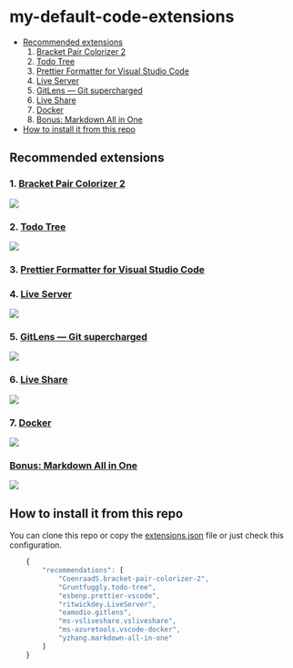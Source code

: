 # my-default-code-extensions

- [Recommended extensions](#recommended-extensions)
  1.  [Bracket Pair Colorizer 2](#1-bracket-pair-colorizer-2)
  2.  [Todo Tree](#2-todo-tree)
  3.  [Prettier Formatter for Visual Studio Code](#3-prettier-formatter-for-visual-studio-code)
  4.  [Live Server](#4-live-server)
  5.  [GitLens — Git supercharged](#5-gitlens--git-supercharged)
  6.  [Live Share](#6-live-share)
  7.  [Docker](#7-docker)
  8.  [Bonus: Markdown All in One](#bonus-markdown-all-in-one)
- [How to install it from this repo](#how-to-install-it-from-this-repo)

## Recommended extensions

### 1. [Bracket Pair Colorizer 2](https://marketplace.visualstudio.com/items?itemName=CoenraadS.bracket-pair-colorizer-2)

![](https://github.com/CoenraadS/Bracket-Pair-Colorizer-2/raw/master/images/example.png)

### 2. [Todo Tree](https://marketplace.visualstudio.com/items?itemName=Gruntfuggly.todo-tree)

![](https://raw.githubusercontent.com/Gruntfuggly/todo-tree/master/resources/screenshot.png)

### 3. [Prettier Formatter for Visual Studio Code](https://marketplace.visualstudio.com/items?itemName=esbenp.prettier-vscode)

### 4. [Live Server](https://marketplace.visualstudio.com/items?itemName=ritwickdey.LiveServer)

![](https://github.com/ritwickdey/vscode-live-server/raw/master/images/Screenshot/vscode-live-server-animated-demo.gif)

### 5. [GitLens — Git supercharged](https://marketplace.visualstudio.com/items?itemName=eamodio.gitlens)

![](https://raw.githubusercontent.com/eamodio/vscode-gitlens/master/images/docs/gitlens-preview.gif)

### 6. [Live Share](https://marketplace.visualstudio.com/items?itemName=ms-vsliveshare.vsliveshare)

![](https://aka.ms/vsls/quickstart/viewlet-guest)

### 7. [Docker](https://marketplace.visualstudio.com/items?itemName=ms-azuretools.vscode-docker)

![](https://github.com/microsoft/vscode-docker/raw/master/resources/readme/overview.gif)

### [Bonus: Markdown All in One](https://marketplace.visualstudio.com/items?itemName=yzhang.markdown-all-in-one)

![](https://github.com/yzhang-gh/vscode-markdown/raw/master/images/gifs/toggle-bold.gif)

## How to install it from this repo

You can clone this repo or copy the [extensions.json](.vscode/extensions.json) file or just check this configuration.

```javascript
	{
		"recommendations": [
			"CoenraadS.bracket-pair-colorizer-2",
			"Gruntfuggly.todo-tree",
			"esbenp.prettier-vscode",
			"ritwickdey.LiveServer",
			"eamodio.gitlens",
			"ms-vsliveshare.vsliveshare",
			"ms-azuretools.vscode-docker",
			"yzhang.markdown-all-in-one"
		]
	}
```
